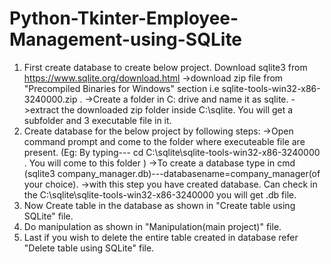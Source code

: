 # Python-Tkinter-Employee-Management-using-SQLite

1. First create database to create below project.
Download sqlite3 from https://www.sqlite.org/download.html ->download zip file from "Precompiled Binaries for Windows" section i.e sqlite-tools-win32-x86-3240000.zip . ->Create a folder in C: drive and name it as sqlite. ->extract the downloaded zip folder inside C:\sqlite. You will get a subfolder and 3 executable file in it.
2. Create database for the below project by following steps: ->Open command prompt and come to the folder where executeable file are present. (Eg: By typing--- cd C:\sqlite\sqlite-tools-win32-x86-3240000 . You will come to this folder ) ->To create a database type in cmd (sqlite3 company_manager.db)---databasename=company_manager(of your choice). ->with this step you have created database. Can check in the C:\sqlite\sqlite-tools-win32-x86-3240000 you will get .db file.
3. Now Create table in the database as shown in "Create table using SQLite" file.
4. Do manipulation as shown in "Manipulation(main project)" file.
5. Last if you wish to delete the entire table created in database refer "Delete table using SQLite" file.
